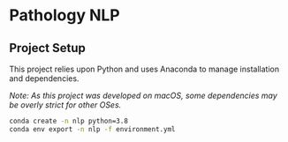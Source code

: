 # Pathology NLP



## Project Setup

This project relies upon Python and uses Anaconda to manage installation and dependencies.

*Note: As this project was developed on macOS, some dependencies may be overly strict for other OSes.*

```bash
conda create -n nlp python=3.8
conda env export -n nlp -f environment.yml
```